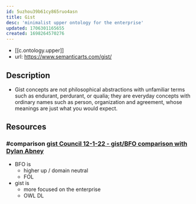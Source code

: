```yaml
---
id: 5uzhou39b61cy865ruo4asn
title: Gist
desc: 'minimalist upper ontology for the enterprise'
updated: 1706301165655
created: 1698264570276
---
```


- [[c.ontology.upper]]
- url: https://www.semanticarts.com/gist/

## Description

- Gist concepts are not philosophical abstractions with unfamiliar terms such as endurant, perdurant, or qualia; they are everyday concepts with ordinary names such as person, organization and agreement, whose meanings are just what you would expect.

## Resources

### #comparison [gist Council 12-1-22 - gist/BFO comparison with Dylan Abney](https://www.youtube.com/watch?v=MV3itJhPaVo)

- BFO is 
  - higher up / domain neutral
  - FOL
- gist is
  -  more focused on the enterprise
  -  OWL DL